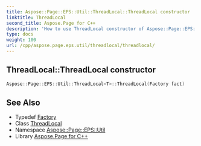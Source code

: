 ```yaml
---
title: Aspose::Page::EPS::Util::ThreadLocal::ThreadLocal constructor
linktitle: ThreadLocal
second_title: Aspose.Page for C++
description: 'How to use ThreadLocal constructor of Aspose::Page::EPS::Util::ThreadLocal class in C++.'
type: docs
weight: 100
url: /cpp/aspose.page.eps.util/threadlocal/threadlocal/
---
```

## ThreadLocal::ThreadLocal constructor




```cpp
Aspose::Page::EPS::Util::ThreadLocal<T>::ThreadLocal(Factory fact)
```

## See Also

* Typedef [Factory](../factory/)
* Class [ThreadLocal](../)
* Namespace [Aspose::Page::EPS::Util](../../)
* Library [Aspose.Page for C++](../../../)
